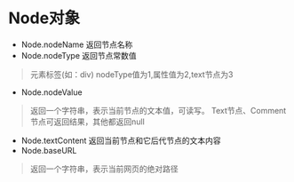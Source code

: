 # Node对象

* Node.nodeName  返回节点名称
* Node.nodeType  返回节点常数值
>元素标签(如：div) nodeType值为1,属性值为2,text节点为3
* Node.nodeValue
>返回一个字符串，表示当前节点的文本值，可读写。
>Text节点、Comment节点可返回结果，其他都返回null
* Node.textContent  返回当前节点和它后代节点的文本内容
* Node.baseURL
>返回一个字符串，表示当前网页的绝对路径
